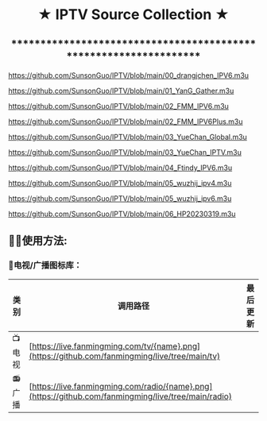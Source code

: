 <h1 align="center"> ★ IPTV Source Collection ★ </h1>
<h2 align="center">*****************************************************************</h1>

https://github.com/SunsonGuo/IPTV/blob/main/00_drangjchen_IPV6.m3u  

https://github.com/SunsonGuo/IPTV/blob/main/01_YanG_Gather.m3u  

https://github.com/SunsonGuo/IPTV/blob/main/02_FMM_IPV6.m3u  

https://github.com/SunsonGuo/IPTV/blob/main/02_FMM_IPV6Plus.m3u  

https://github.com/SunsonGuo/IPTV/blob/main/03_YueChan_Global.m3u  

https://github.com/SunsonGuo/IPTV/blob/main/03_YueChan_IPTV.m3u  

https://github.com/SunsonGuo/IPTV/blob/main/04_Ftindy_IPV6.m3u  

https://github.com/SunsonGuo/IPTV/blob/main/05_wuzhij_ipv4.m3u  

https://github.com/SunsonGuo/IPTV/blob/main/05_wuzhij_ipv6.m3u  

https://github.com/SunsonGuo/IPTV/blob/main/06_HP20230319.m3u  


## 🤹‍♂️使用方法:

### 🌇电视/广播图标库：

| 类 别  | 调用路径                                       | 最后更新   |
|-------|------------------------------------------------|------------|
| 📺电视  | [https://live.fanmingming.com/tv/{name}.png](https://github.com/fanmingming/live/tree/main/tv) 
| 📻广播  | [https://live.fanmingming.com/radio/{name}.png](https://github.com/fanmingming/live/tree/main/radio) 
